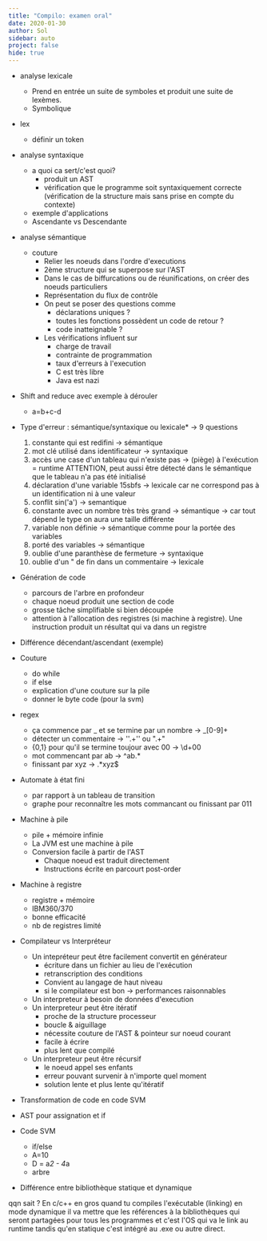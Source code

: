```yaml
---
title: "Compilo: examen oral"
date: 2020-01-30
author: Sol
sidebar: auto
project: false
hide: true
---
```


* analyse lexicale
    * Prend en entrée un suite de symboles et produit une suite de lexèmes.
    * Symbolique
* lex
    * définir un token
* analyse syntaxique
    * a quoi ca sert/c'est quoi?
        * produit un AST
        * vérification que le programme soit syntaxiquement correcte (vérification de la structure mais sans prise en compte du contexte)
    * exemple d'applications
    * Ascendante vs Descendante
* analyse sémantique
    * couture
        * Relier les noeuds dans l'ordre d'executions
        * 2ème structure qui se superpose sur l'AST
        * Dans le cas de biffurcations ou de réunifications, on créer des noeuds particuliers
        * Représentation du flux de contrôle
        * On peut se poser des questions comme
            * déclarations uniques ?
            * toutes les fonctions possèdent un code de retour ?
            * code inatteignable ?
        * Les vérifications influent sur
            * charge de travail
            * contrainte de programmation
            * taux d'erreurs à l'execution
            * C est très libre
            * Java est nazi
* Shift and reduce avec exemple à dérouler
    * a=b+c-d
* Type d'erreur : sémantique/syntaxique ou lexicale* -> 9 questions
    1. constante qui est redifini -> sémantique
    2. mot clé utilisé dans identificateur -> syntaxique
    3. accès une case d'un tableau qui n'existe pas -> (piège) à l'exécution = runtime ATTENTION, peut aussi être détecté dans le sémantique que le tableau n'a pas été initialisé
    4. déclaration d'une variable 15sbfs -> lexicale car ne correspond pas à un identification ni à une valeur
    5. conflit sin('a') -> semantique
    6. constante avec un nombre très très grand -> sémantique -> car tout dépend le type on aura une taille différente
    7. variable non définie -> sémantique comme pour la portée des variables
    8. porté des variables -> sémantique
    9. oublie d'une paranthèse de fermeture -> syntaxique
    10. oublie d'un " de fin dans un commentaire -> lexicale

* Génération de code
    * parcours de l'arbre en profondeur
    * chaque noeud produit une section de code
    * grosse tâche simplifiable si bien découpée
    * attention à l'allocation des registres (si machine à registre). Une instruction produit un résultat qui va dans un registre

* Différence décendant/ascendant (exemple)



* Couture
    * do while
    * if else
    * explication d'une couture sur la pile
    * donner le byte code (pour la svm)

* regex
    * ça commence par _ et se termine par un nombre -> _[0-9]+
    * détecter un commentaire -> \'\'.+\'\' ou \".+\"
    * {0,1} pour qu'il se termine toujour avec 00 -> \d+00
    * mot commencant par ab -> ^ab.*
    * finissant par xyz -> .*xyz$

* Automate à état fini
    * par rapport à un tableau de transition
    * graphe pour reconnaître les mots commancant ou finissant par 011

* Machine à pile
    * pile + mémoire infinie
    * La JVM est une machine à pile
    * Conversion facile à partir de l'AST
        * Chaque noeud est traduit directement
        * Instructions écrite en parcourt post-order

* Machine à registre
    * registre + mémoire
    * IBM360/370
    * bonne efficacité
    * nb de registres limité

* Compilateur vs Interpréteur
    * Un intepréteur peut être facilement convertit en générateur
        * écriture dans un fichier au lieu de l'exécution
        * retranscription des conditions
        * Convient au langage de haut niveau
        * si le compilateur est bon -> performances raisonnables
    * Un interpreteur à besoin de données d'execution
    * Un interpreteur peut être itératif
        * proche de la structure processeur
        * boucle & aiguillage
        * nécessite couture de l'AST & pointeur sur noeud courant
        * facile à écrire
        * plus lent que compilé
    * Un interpreteur peut être récursif
        * le noeud appel ses enfants
        * erreur pouvant survenir à n'importe quel moment
        * solution lente et plus lente qu'itératif

* Transformation de code en code SVM
* AST pour assignation et if
* Code SVM
    * if/else
    * A=10
    * D = a*2 - 4*a
    * arbre

* Différence entre bibliothèque statique et dynamique

qqn sait ?
En c/c++ en gros quand tu compiles l'exécutable (linking) en mode dynamique il va mettre que les références à la bibliothèques qui seront partagées pour tous les programmes et c'est l'OS qui va le link au runtime tandis qu'en statique c'est intégré au .exe ou autre direct.